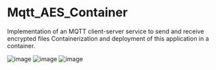 # Mqtt_AES_Container
Implementation of an MQTT client-server service to send and receive encrypted files
Containerization and deployment of this application in a container.

![image](https://user-images.githubusercontent.com/15292237/158055197-f75a7abf-e792-461c-9817-53df660de3d9.png)
![image](https://user-images.githubusercontent.com/15292237/158055220-a8779881-92ff-447e-907e-0ceb175c87fc.png)
![image](https://user-images.githubusercontent.com/15292237/158055303-72b9e1c7-8bff-4c15-9e8b-7f4508a5f908.png)

